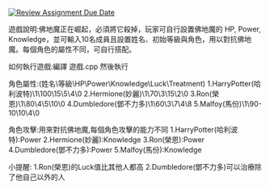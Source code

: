 [![Review Assignment Due Date](https://classroom.github.com/assets/deadline-readme-button-22041afd0340ce965d47ae6ef1cefeee28c7c493a6346c4f15d667ab976d596c.svg)](https://classroom.github.com/a/_v8RbUGg)

遊戲說明:佛地魔正在崛起，必須將它殺掉，玩家可自行設置佛地魔的 HP, Power, Knowledge，並可輸入10名成員且設置姓名、初始等級與角色，用以對抗佛地魔。每個角色的屬性不同，可自行搭配。

如何執行遊戲:編譯 遊戲.cpp 然後執行

角色屬性:(姓名\等級\HP\Power\Knowledge\Luck\Treatment)
  1.HarryPotter(哈利波特)\1\100\15\5\4\0
  2.Hermione(妙麗)\1\70\3\15\2\0
  3.Ron(榮恩)\1\80\4\5\10\0
  4.Dumbledore(鄧不力多)\1\60\3\7\4\8
  5.Malfoy(馬份)\1\90\-10\10\4\0
  
角色攻擊:用來對抗佛地魔,每個角色攻擊的能力不同
  1.HarryPotter(哈利波特):Power
  2.Hermione(妙麗):Knowledge
  3.Ron(榮恩):Power
  4.Dumbledore(鄧不力多):Power
  5.Malfoy(馬份):Knowledge

小提醒:
  1.Ron(榮恩)的Luck值比其他人都高
  2.Dumbledore(鄧不力多)可以治療除了他自己以外的人
